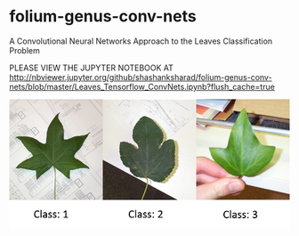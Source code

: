 # folium-genus-conv-nets
A Convolutional Neural Networks Approach to the Leaves Classification Problem

PLEASE VIEW THE JUPYTER NOTEBOOK AT http://nbviewer.jupyter.org/github/shashanksharad/folium-genus-conv-nets/blob/master/Leaves_Tensorflow_ConvNets.ipynb?flush_cache=true

![alt text](https://github.com/shashanksharad/folium-genus-conv-nets/blob/master/Data.png)

